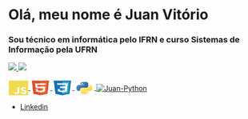 # Olá, meu nome é Juan Vitório

### Sou técnico em informática pelo IFRN e curso Sistemas de Informação pela UFRN

<div>
  <a href="https://github.com/JuanVitorio">
  <img height="180em" src="https://github-readme-stats.vercel.app/api?username=JuanVitorio&show_icons=true&theme=dark&include_all_commits=true&count_private=true"/>
  <img height="180em" src="https://github-readme-stats.vercel.app/api/top-langs/?username=JuanVitorio&layout=compact&langs_count=7&theme=dark"/>
</div>

  <div style="display: inline_block"><br>
  <img align="center" alt="Juan-Js" height="30" width="40" src="https://raw.githubusercontent.com/devicons/devicon/master/icons/javascript/javascript-plain.svg">
  <img align="center" alt="Juan-HTML" height="30" width="40" src="https://raw.githubusercontent.com/devicons/devicon/master/icons/html5/html5-original.svg">
  <img align="center" alt="Juan-CSS" height="30" width="40" src="https://raw.githubusercontent.com/devicons/devicon/master/icons/css3/css3-original.svg">
  <img align="center" alt="Juan-Python" height="30" width="40" src="https://raw.githubusercontent.com/devicons/devicon/master/icons/python/python-original.svg">
  <img align="center" alt="Juan-Python" height="30" width="40" src="https://cdn.jsdelivr.net/gh/devicons/devicon/icons/django/django-plain.svg">
          
    
</div>

- [Linkedin](https://www.linkedin.com/in/juan-vit%C3%B3rio-747b5822a/)




